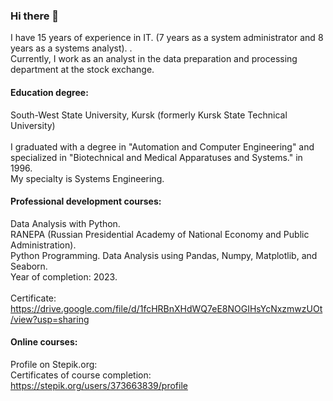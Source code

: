 ### Hi there 👋
I have 15 years of experience in IT. (7 years as a system administrator and 8 years as a systems analyst). .<br>
Currently, I work as an analyst in the data preparation and processing department at the stock exchange.<br>
#### Education degree:
South-West State University, Kursk (formerly Kursk State Technical University)<br>  
I graduated with a degree in "Automation and Computer Engineering" and specialized in "Biotechnical and Medical Apparatuses and Systems." in 1996.<br>
My specialty is Systems Engineering.
#### Professional development courses:
Data Analysis with Python.<br>
RANEPA (Russian Presidential Academy of National Economy and Public Administration).<br>
Python Programming. Data Analysis using Pandas, Numpy, Matplotlib, and Seaborn.<br>
Year of completion: 2023.<br> 
<br>
Certificate:<br>
https://drive.google.com/file/d/1fcHRBnXHdWQ7eE8NOGIHsYcNxzmwzUOt/view?usp=sharing
#### Online courses:<br>
Profile on Stepik.org:<br>
Certificates of course completion:<br>
https://stepik.org/users/373663839/profile<br>






<!--
**kholobtseva/kholobtseva** is a ✨ _special_ ✨ repository because its `README.md` (this file) appears on your GitHub profile.

Here are some ideas to get you started:

- 🔭 I’m currently working on ...
- 🌱 I’m currently learning ...
- 👯 I’m looking to collaborate on ...
- 🤔 I’m looking for help with ...
- 💬 Ask me about ...
- 📫 How to reach me: ...
- 😄 Pronouns: ...
- ⚡ Fun fact: ...
-->
